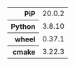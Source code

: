 <table>
	<tbody>
		<tr>
			<th style="text-align: end;">PiP</th>
			<td>20.0.2</td>
		</tr>
		<tr>
			<th style="text-align: end;">Python</th>
			<td>3.8.10</td>
		</tr>
		<tr>
			<th style="text-align: end;">wheel</th>
			<td>0.37.1</td>
		</tr>
		<tr>
			<th style="text-align: end;">cmake</th>
			<td>3.22.3</td>
		</tr>
	</tbody>
</table>
